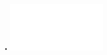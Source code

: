 - ![@Emera | The evolution of menstruation- A new model for genetic assimilation ~ BioEssays Jan 2012.pdf](../assets/@Emera_|_The_evolution_of_menstruation-_A_new_model_for_genetic_assimilation_~_BioEssays_Jan_2012_1715309050968_0.pdf)